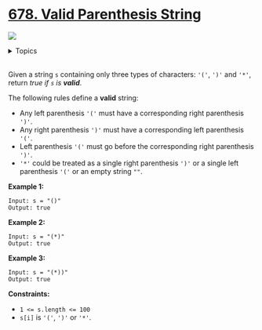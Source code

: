 # [678. Valid Parenthesis String](https://leetcode-cn.com/problems/valid-parenthesis-string/)

![](https://img.shields.io/badge/Difficulty-Medium-F8AF40.svg)

<details>
<summary>Topics</summary>

* [`Stack`](https://leetcode.com/tag/stack/)
* [`Greedy`](https://leetcode.com/tag/greedy/)
* [`String`](https://leetcode.com/tag/string/)
* [`Dynamic Programming`](https://leetcode.com/tag/dynamic-programming/)

</details>
<br />

Given a string `s` containing only three types of characters: `'('`, `')'` and `'*'`, return *true if `s` is **valid***.

The following rules define a **valid** string:

 + Any left parenthesis `'('` must have a corresponding right parenthesis `')'`.
 + Any right parenthesis `')'` must have a corresponding left parenthesis `'('`.
 + Left parenthesis `'('` must go before the corresponding right parenthesis `')'`.
 + `'*'` could be treated as a single right parenthesis `')'` or a single left parenthesis `'('` or an empty string `""`.
 

**Example 1:**

```
Input: s = "()"
Output: true
```

**Example 2:**

```
Input: s = "(*)"
Output: true
```

**Example 3:**

```
Input: s = "(*))"
Output: true
```

**Constraints:**

 + `1 <= s.length <= 100`
 + `s[i]` is `'('`, `')'` or `'*'`.
